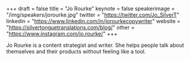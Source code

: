 +++
draft = false
title = "Jo Rourke"
keynote = false
speakerimage = "/img/speakers/jorourke.jpg"
twitter = "https://twitter.com/Jo_SilverT"
linkedin = "https://www.linkedin.com/in/jorourkecopywriter"
website = "https://silvertonguetranslations.com/blog/"
other = "https://www.instagram.com/jo.rourke/"
+++

Jo Rourke is a content strategist and writer. She helps people talk about themselves and their products without feeling like a tool.